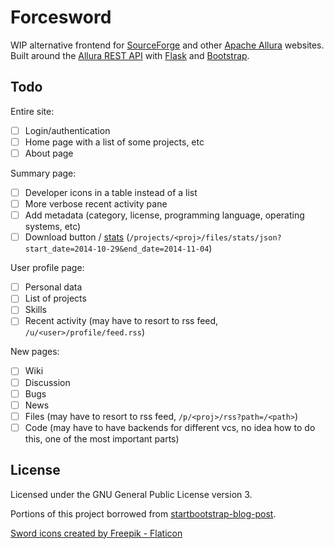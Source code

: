 # Forcesword

WIP alternative frontend for [SourceForge](https://sourceforge.net/) and other [Apache Allura](https://allura.apache.org/) websites. Built around the [Allura REST API](https://anypoint.mulesoft.com/apiplatform/forge-allura/#/portals/organizations/86c00a85-31e6-4302-b36d-049ca5d042fd/apis/32370/versions/33732) with [Flask](https://flask.palletsprojects.com) and [Bootstrap](https://getbootstrap.com/).

## Todo

Entire site:

- [ ] Login/authentication
- [ ] Home page with a list of some projects, etc
- [ ] About page

Summary page:

- [ ] Developer icons in a table instead of a list
- [ ] More verbose recent activity pane
- [ ] Add metadata (category, license, programming language, operating systems, etc)
- [ ] Download button / [stats](https://sourceforge.net/p/forge/documentation/Download%20Stats%20API/) (`/projects/<proj>/files/stats/json?start_date=2014-10-29&end_date=2014-11-04`)

User profile page:

- [ ] Personal data
- [ ] List of projects
- [ ] Skills
- [ ] Recent activity (may have to resort to rss feed, `/u/<user>/profile/feed.rss`)

New pages:

- [ ] Wiki
- [ ] Discussion
- [ ] Bugs
- [ ] News
- [ ] Files (may have to resort to rss feed, `/p/<proj>/rss?path=/<path>`)
- [ ] Code (may have to have backends for different vcs, no idea how to do this, one of the most important parts)

## License

Licensed under the GNU General Public License version 3.

Portions of this project borrowed from [startbootstrap-blog-post](https://github.com/StartBootstrap/startbootstrap-blog-post).

<a href="https://www.flaticon.com/free-icons/sword" title="sword icons">Sword icons created by Freepik - Flaticon</a>